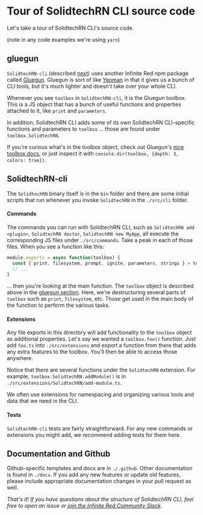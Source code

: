 # Tour of SolidtechRN CLI source code

Let's take a tour of SolidtechRN CLI's source code.

(note in any code examples we're using `yarn`)

## gluegun

`SolidtechRN-cli` (described [next](#SolidtechRN-cli)) uses another Infinite Red npm package called [Gluegun](https://github.com/solidtechvn/gluegun). Gluegun is sort of like [Yeoman](http://yeoman.io/) in that it gives us a bunch of CLI tools, but it's much lighter and doesn't take over your whole CLI.

Whenever you see `toolbox` in `SolidtechRN-cli`, it is the Gluegun toolbox. This is a JS object that has a bunch of useful functions and properties attached to it, like `print` and `parameters`.

In addition, SolidtechRN CLI adds some of its own SolidtechRN CLI-specific functions and parameters to `toolbox` ... those are found under `toolbox.SolidtechRN`.

If you're curious what's in the toolbox object, check out Gluegun's [nice toolbox docs](https://github.com/solidtechvn/gluegun/blob/master/docs/toolbox-api.md), or just inspect it with `console.dir(toolbox, {depth: 3, colors: true})`.

## SolidtechRN-cli

The `SolidtechRN` binary itself is in the `bin` folder and there are some initial scripts that run whenever you invoke `SolidtechRN` in the `./src/cli` folder.

#### Commands

The commands you can run with SolidtechRN CLI, such as `SolidtechRN add <plugin>`, `SolidtechRN doctor`, `SolidtechRN new MyApp`, all execute the corresponding JS files under `./src/commands`. Take a peak in each of those files. When you see a function like this:

```javascript
module.exports = async function(toolbox) {
  const { print, filesystem, prompt, ignite, parameters, strings } = toolbox
  // ...
}
```

... then you're looking at the main function. The `toolbox` object is described above in the [gluegun section](#gluegun). Here, we're destructuring several parts of `toolbox` such as `print`, `filesystem`, etc. Those get used in the main body of the function to perform the various tasks.

#### Extensions

Any file exports in this directory will add functionality to the `toolbox` object as additional properties. Let's say we wanted a `toolbox.foo()` function. Just add `foo.ts` into `./src/extensions` and export a function from there that adds any extra features to the toolbox. You'll then be able to access those anywhere.

Notice that there are several functions under the `SolidtechRN` extension. For example, `toolbox.SolidtechRN.addModule()` is in `./src/extensions/SolidtechRN/add-module.ts`.

We often use extensions for namespacing and organizing various tools and data that we need in the CLI.

#### Tests

`SolidtechRN-cli` tests are fairly straightforward. For any new commands or extensions you might add, we recommend adding tests for them here.

## Documentation and Github

Github-specific templates and docs are in `./.github`. Other documentation is found in `./docs`. If you add any new features or update old features, please include appropriate documentation changes in your pull request as well.

_That's it! If you have questions about the structure of SolidtechRN CLI, feel free to open an issue or [join the Infinite Red Community Slack](http://community.infinite.red)._
